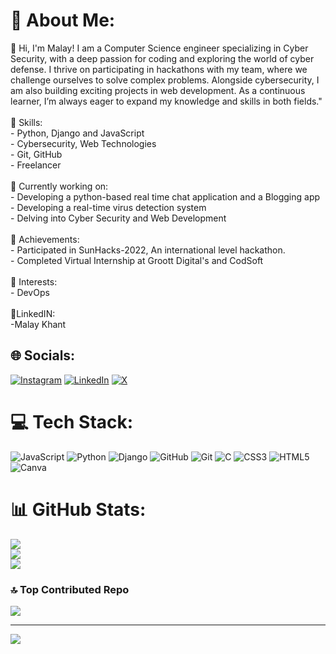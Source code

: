 # 💫 About Me:
👋 Hi, I'm Malay! I am a Computer Science engineer specializing in Cyber Security, with a deep passion for coding and exploring the world of cyber defense. I thrive on participating in hackathons with my team, where we challenge ourselves to solve complex problems. Alongside cybersecurity, I am also building exciting projects in web development. As a continuous learner, I’m always eager to expand my knowledge and skills in both fields."<br><br>🔧 Skills:<br>- Python, Django and JavaScript<br>- Cybersecurity, Web Technologies<br>- Git, GitHub<br>- Freelancer<br><br>🌱 Currently working on:<br>- Developing a python-based real time chat application and a Blogging app<br>- Developing a real-time virus detection system<br>- Delving into Cyber Security and Web Development<br><br>🏅 Achievements:<br>- Participated in SunHacks-2022, An international level hackathon.<br>- Completed Virtual Internship at Groott Digital's and CodSoft<br><br>🚀 Interests:<br>- DevOps<br><br>🔗LinkedIN:<br>-Malay Khant


## 🌐 Socials:
[![Instagram](https://img.shields.io/badge/Instagram-%23E4405F.svg?logo=Instagram&logoColor=white)](https://instagram.com/malay_khant) [![LinkedIn](https://img.shields.io/badge/LinkedIn-%230077B5.svg?logo=linkedin&logoColor=white)](https://linkedin.com/in/https://www.linkedin.com/in/malay-khant-a011182b5/) [![X](https://img.shields.io/badge/X-black.svg?logo=X&logoColor=white)](https://x.com/M0RTAL_10) 

# 💻 Tech Stack:
![JavaScript](https://img.shields.io/badge/javascript-%23323330.svg?style=for-the-badge&logo=javascript&logoColor=%23F7DF1E) ![Python](https://img.shields.io/badge/python-3670A0?style=for-the-badge&logo=python&logoColor=ffdd54) ![Django](https://img.shields.io/badge/django-%23092E20.svg?style=for-the-badge&logo=django&logoColor=white) ![GitHub](https://img.shields.io/badge/github-%23121011.svg?style=for-the-badge&logo=github&logoColor=white) ![Git](https://img.shields.io/badge/git-%23F05033.svg?style=for-the-badge&logo=git&logoColor=white) ![C](https://img.shields.io/badge/c-%2300599C.svg?style=for-the-badge&logo=c&logoColor=white) ![CSS3](https://img.shields.io/badge/css3-%231572B6.svg?style=for-the-badge&logo=css3&logoColor=white) ![HTML5](https://img.shields.io/badge/html5-%23E34F26.svg?style=for-the-badge&logo=html5&logoColor=white) ![Canva](https://img.shields.io/badge/Canva-%2300C4CC.svg?style=for-the-badge&logo=Canva&logoColor=white)
# 📊 GitHub Stats:
![](https://github-readme-stats.vercel.app/api?username=M0RTALx&theme=dark&hide_border=false&include_all_commits=false&count_private=false)<br/>
![](https://github-readme-streak-stats.herokuapp.com/?user=M0RTALx&theme=dark&hide_border=false)<br/>
![](https://github-readme-stats.vercel.app/api/top-langs/?username=M0RTALx&theme=dark&hide_border=false&include_all_commits=false&count_private=false&layout=compact)

### 🔝 Top Contributed Repo
![](https://github-contributor-stats.vercel.app/api?username=M0RTALx&limit=5&theme=dark&combine_all_yearly_contributions=true)

---
[![](https://visitcount.itsvg.in/api?id=M0RTALx&icon=0&color=0)](https://visitcount.itsvg.in)

